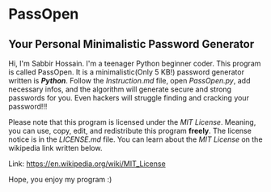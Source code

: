 # PassOpen
## Your Personal Minimalistic Password Generator
Hi, I'm Sabbir Hossain. I'm a teenager Python beginner coder. This program is called PassOpen. It is a minimalistic(Only 5 KB!)
password generator written is ***Python***. Follow the *Instruction.md* file, open *PassOpen.py*, add necessary infos, and the algorithm will generate secure and strong passwords for you. Even hackers will struggle finding and cracking your password!!!

Please note that this program is licensed under the *MIT License*. Meaning, you can use, copy, edit, and redistribute this
program **freely**. The license notice is in the *LICENSE.md* file. You can learn about the *MIT License* on the wikipedia link 
written below.

Link: https://en.wikipedia.org/wiki/MIT_License

Hope, you enjoy my program :)
